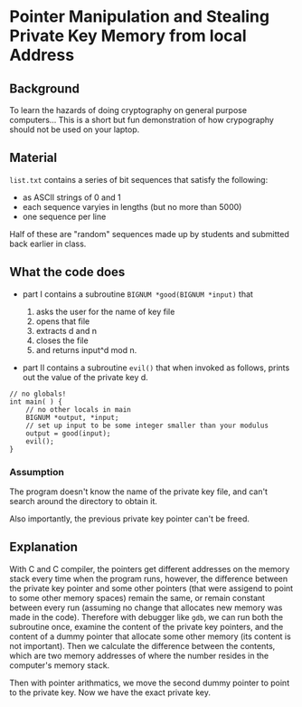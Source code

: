 # Pointer Manipulation and Stealing Private Key Memory from local Address

## Background
To learn the hazards of doing cryptography on general purpose computers... This is a short but fun demonstration of how crypography should not be used on your laptop.

## Material
`list.txt` contains a series of bit sequences that satisfy the following:
- as ASCII strings of 0 and 1
- each sequence varyies in lengths (but no more than 5000)
- one sequence per line

Half of these are "random" sequences made up by students and submitted back earlier in class.  

## What the code does

- part I contains a subroutine `BIGNUM *good(BIGNUM *input)` that 
	1. asks the user for the name of key file
	2. opens that file
	3. extracts d and n
	4. closes the file
	5. and returns input^d mod n.

- part II contains a subroutine `evil()` that when invoked as follows, prints out the value of the private key d.

```
// no globals!
int main( ) {
	// no other locals in main
	BIGNUM *output, *input;
	// set up input to be some integer smaller than your modulus
	output = good(input);
	evil();
}
```

### Assumption
The program doesn't know the name of the private key file, and can't search around the directory to obtain it.

Also importantly, the previous private key pointer can't be freed.

## Explanation
With C and C compiler, the pointers get different addresses on the memory stack every time when the program runs, however, the difference between the private key pointer and some other pointers (that were assigend to point to some other memory spaces) remain the same, or remain constant between every run (assuming no change that allocates new memory was made in the code). Therefore with debugger like `gdb`, we can run both the subroutine once, examine the content of the private key pointers, and the content of a dummy pointer that allocate some other memory (its content is not important). Then we calculate the difference between the contents, which are two memory addresses of where the number resides in the computer's memory stack.

Then with pointer arithmatics, we move the second dummy pointer to point to the private key. Now we have the exact private key.
